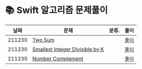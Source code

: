 
# 📚 Swift 알고리즘 문제풀이

| 날짜  | 문제                                               | 분류.                                          | 풀이                                             |
| ------ | ---------------------------------------------- | ---------------------------------------------- | ---------------------------------------------- |
| 211230 | [Two Sum](https://github.com/hekang42/Algorithm/blob/master/leetcode/1.%20Two%20Sum) | | [풀이](https://github.com/hekang42/Algorithm/blob/master/leetcode/1.%20Two%20Sum) |
| 211230 | [Smallest Integer Divisible by K](https://github.com/hekang42/Algorithm/blob/master/leetcode/1015.%20Smallest%20Integer%20Divisible%20by%20K) |  | [풀이](https://github.com/hekang42/Algorithm/blob/master/leetcode/1015.%20Smallest%20Integer%20Divisible%20by%20K) |
| 211230 | [Number Complement](https://leetcode.com/problems/number-complement/) |                                               | [풀이](https://github.com/hekang42/Algorithm/blob/master/leetcode/476.%20Number%20Complement.md)
